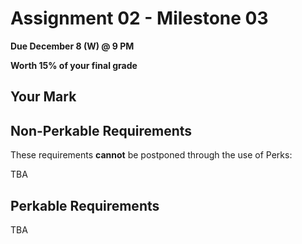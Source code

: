 # Assignment 02 - Milestone 03

**Due December 8 (W) @ 9 PM**

**Worth 15% of your final grade**

## Your Mark


## Non-Perkable Requirements

These requirements **cannot** be postponed through the use of Perks:

TBA

## Perkable Requirements

TBA